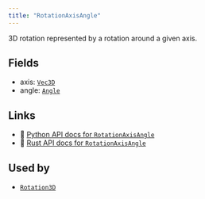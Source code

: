 ```yaml
---
title: "RotationAxisAngle"
---
```


3D rotation represented by a rotation around a given axis.

## Fields

* axis: [`Vec3D`](../datatypes/vec3d.md)
* angle: [`Angle`](../datatypes/angle.md)

## Links
 * 🐍 [Python API docs for `RotationAxisAngle`](https://ref.rerun.io/docs/python/stable/common/datatypes#rerun.datatypes.RotationAxisAngle)
 * 🦀 [Rust API docs for `RotationAxisAngle`](https://docs.rs/rerun/latest/rerun/datatypes/struct.RotationAxisAngle.html)


## Used by

* [`Rotation3D`](../datatypes/rotation3d.md)
